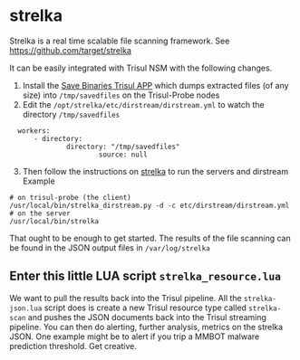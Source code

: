 strelka
========

Strelka is a real time scalable file scanning framework. See  https://github.com/target/strelka


It can be easily integrated with Trisul NSM with the following changes.

1. Install the [Save Binaries Trisul APP](https://github.com/trisulnsm/apps/tree/master/analyzers/save_binaries)  which dumps extracted files (of any size) into `/tmp/savedfiles` on the Trisul-Probe nodes
2. Edit  the `/opt/strelka/etc/dirstream/dirstream.yml` to watch the directory `/tmp/savedfiles`
````
  workers:
      - directory:
	          directory: "/tmp/savedfiles"
			          source: null
````
3. Then follow the instructions on [strelka](https://github.com/target/strelka) to run the servers and dirstream
Example
````
# on trisul-probe (the client)
/usr/local/bin/strelka_dirstream.py -d -c etc/dirstream/dirstream.yml
# on the server
/usr/local/bin/strelka
````

That ought to be enough to get started.  The results of the file scanning can be found in the JSON output files in `/var/log/strelka`


## Enter this little LUA script `strelka_resource.lua`

We want to pull the results back into the Trisul pipeline. All the `strelka-json.lua` script does is create a new Trisul resource type called `strelka-scan` and pushes the JSON documents back into the Trisul streaming pipeline. You can then do alerting, further analysis, metrics on the strelka JSON. One example might be to alert if you trip a MMBOT malware prediction threshold. Get creative. 





